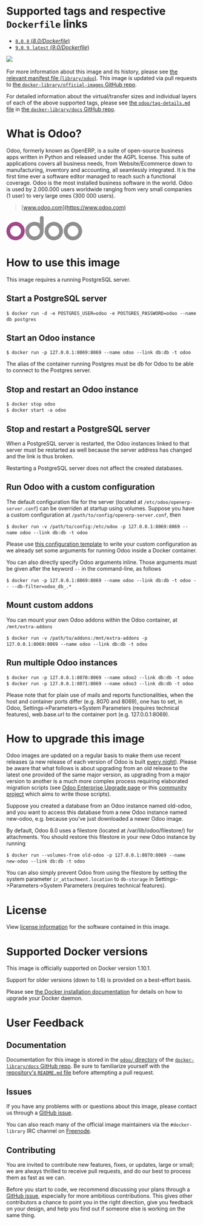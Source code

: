 # Supported tags and respective `Dockerfile` links

-	[`8.0`, `8` (*8.0/Dockerfile*)](https://github.com/odoo/docker/blob/d5392866c185d52497fee5e2f6decbe99c416d9d/8.0/Dockerfile)
-	[`9.0`, `9`, `latest` (*9.0/Dockerfile*)](https://github.com/odoo/docker/blob/d5392866c185d52497fee5e2f6decbe99c416d9d/9.0/Dockerfile)

[![](https://badge.imagelayers.io/odoo:latest.svg)](https://imagelayers.io/?images=odoo:8.0,odoo:9.0)

For more information about this image and its history, please see [the relevant manifest file (`library/odoo`)](https://github.com/docker-library/official-images/blob/master/library/odoo). This image is updated via pull requests to [the `docker-library/official-images` GitHub repo](https://github.com/docker-library/official-images).

For detailed information about the virtual/transfer sizes and individual layers of each of the above supported tags, please see [the `odoo/tag-details.md` file](https://github.com/docker-library/docs/blob/master/odoo/tag-details.md) in [the `docker-library/docs` GitHub repo](https://github.com/docker-library/docs).

# What is Odoo?

Odoo, formerly known as OpenERP, is a suite of open-source business apps written in Python and released under the AGPL license. This suite of applications covers all business needs, from Website/Ecommerce down to manufacturing, inventory and accounting, all seamlessly integrated. It is the first time ever a software editor managed to reach such a functional coverage. Odoo is the most installed business software in the world. Odoo is used by 2.000.000 users worldwide ranging from very small companies (1 user) to very large ones (300 000 users).

> [www.odoo.com](https://www.odoo.com)

![logo](https://raw.githubusercontent.com/docker-library/docs/a11348f9798f9c5e51e92409ebf4d5b39988fd13/odoo/logo.png)

# How to use this image

This image requires a running PostgreSQL server.

## Start a PostgreSQL server

```console
$ docker run -d -e POSTGRES_USER=odoo -e POSTGRES_PASSWORD=odoo --name db postgres
```

## Start an Odoo instance

```console
$ docker run -p 127.0.0.1:8069:8069 --name odoo --link db:db -t odoo
```

The alias of the container running Postgres must be db for Odoo to be able to connect to the Postgres server.

## Stop and restart an Odoo instance

```console
$ docker stop odoo
$ docker start -a odoo
```

## Stop and restart a PostgreSQL server

When a PostgreSQL server is restarted, the Odoo instances linked to that server must be restarted as well because the server address has changed and the link is thus broken.

Restarting a PostgreSQL server does not affect the created databases.

## Run Odoo with a custom configuration

The default configuration file for the server (located at `/etc/odoo/openerp-server.conf`) can be overriden at startup using volumes. Suppose you have a custom configuration at `/path/to/config/openerp-server.conf`, then

```console
$ docker run -v /path/to/config:/etc/odoo -p 127.0.0.1:8069:8069 --name odoo --link db:db -t odoo
```

Please use [this configuration template](https://github.com/odoo/docker/blob/master/8.0/openerp-server.conf) to write your custom configuration as we already set some arguments for running Odoo inside a Docker container.

You can also directly specify Odoo arguments inline. Those arguments must be given after the keyword `--` in the command-line, as follows

```console
$ docker run -p 127.0.0.1:8069:8069 --name odoo --link db:db -t odoo -- --db-filter=odoo_db_.*
```

## Mount custom addons

You can mount your own Odoo addons within the Odoo container, at `/mnt/extra-addons`

```console
$ docker run -v /path/to/addons:/mnt/extra-addons -p 127.0.0.1:8069:8069 --name odoo --link db:db -t odoo
```

## Run multiple Odoo instances

```console
$ docker run -p 127.0.0.1:8070:8069 --name odoo2 --link db:db -t odoo
$ docker run -p 127.0.0.1:8071:8069 --name odoo3 --link db:db -t odoo
```

Please note that for plain use of mails and reports functionalities, when the host and container ports differ (e.g. 8070 and 8069), one has to set, in Odoo, Settings->Parameters->System Parameters (requires technical features), web.base.url to the container port (e.g. 127.0.0.1:8069).

# How to upgrade this image

Odoo images are updated on a regular basis to make them use recent releases (a new release of each version of Odoo is built [every night](http://nightly.odoo.com/)). Please be aware that what follows is about upgrading from an old release to the latest one provided of the same major version, as upgrading from a major version to another is a much more complex process requiring elaborated migration scripts (see [Odoo Enterprise Upgrade page](https://upgrade.odoo.com/database/upload) or this [community project](https://doc.therp.nl/openupgrade/) which aims to write those scripts).

Suppose you created a database from an Odoo instance named old-odoo, and you want to access this database from a new Odoo instance named new-odoo, e.g. because you've just downloaded a newer Odoo image.

By default, Odoo 8.0 uses a filestore (located at /var/lib/odoo/filestore/) for attachments. You should restore this filestore in your new Odoo instance by running

```console
$ docker run --volumes-from old-odoo -p 127.0.0.1:8070:8069 --name new-odoo --link db:db -t odoo
```

You can also simply prevent Odoo from using the filestore by setting the system parameter `ir_attachment.location` to `db-storage` in Settings->Parameters->System Parameters (requires technical features).

# License

View [license information](https://raw.githubusercontent.com/odoo/odoo/8.0/LICENSE) for the software contained in this image.

# Supported Docker versions

This image is officially supported on Docker version 1.10.1.

Support for older versions (down to 1.6) is provided on a best-effort basis.

Please see [the Docker installation documentation](https://docs.docker.com/installation/) for details on how to upgrade your Docker daemon.

# User Feedback

## Documentation

Documentation for this image is stored in the [`odoo/` directory](https://github.com/docker-library/docs/tree/master/odoo) of the [`docker-library/docs` GitHub repo](https://github.com/docker-library/docs). Be sure to familiarize yourself with the [repository's `README.md` file](https://github.com/docker-library/docs/blob/master/README.md) before attempting a pull request.

## Issues

If you have any problems with or questions about this image, please contact us through a [GitHub issue](https://github.com/odoo/docker/issues).

You can also reach many of the official image maintainers via the `#docker-library` IRC channel on [Freenode](https://freenode.net).

## Contributing

You are invited to contribute new features, fixes, or updates, large or small; we are always thrilled to receive pull requests, and do our best to process them as fast as we can.

Before you start to code, we recommend discussing your plans through a [GitHub issue](https://github.com/odoo/docker/issues), especially for more ambitious contributions. This gives other contributors a chance to point you in the right direction, give you feedback on your design, and help you find out if someone else is working on the same thing.
